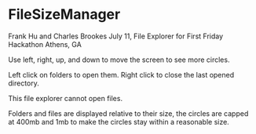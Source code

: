 FileSizeManager
===============
Frank Hu and Charles Brookes July 11, File Explorer for First Friday Hackathon Athens, GA

Use left, right, up, and down to move the screen to see more circles.

Left click on folders to open them.
Right click to close the last opened directory.

This file explorer cannot open files.

Folders and files are displayed relative to their size, the circles are capped at 400mb and 1mb to make the circles stay within a reasonable size. 

